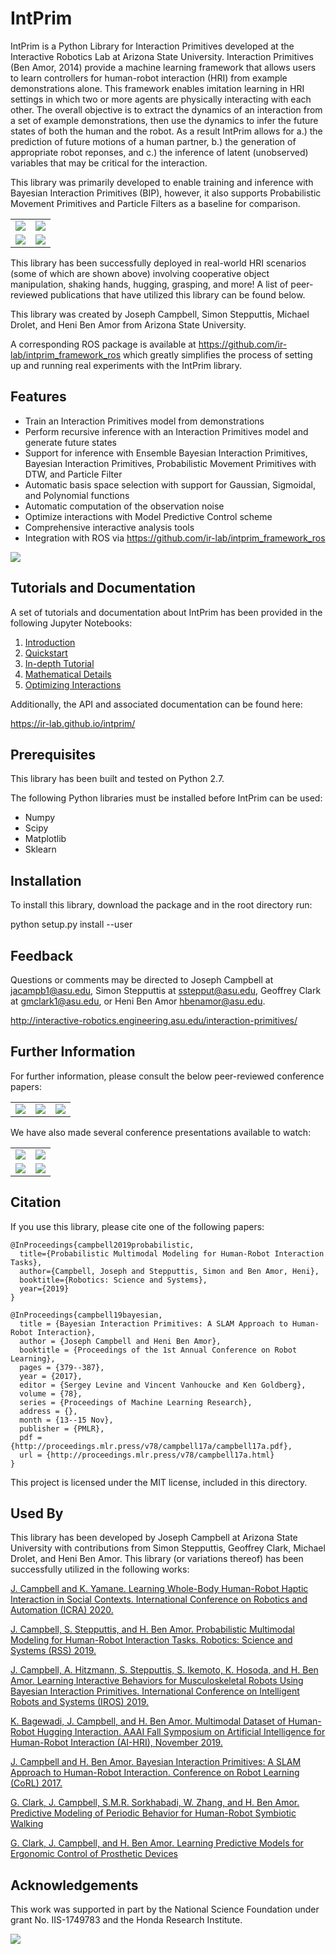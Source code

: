 # IntPrim
IntPrim is a Python Library for Interaction Primitives developed at the Interactive Robotics Lab at Arizona State University. Interaction Primitives (Ben Amor, 2014) provide a machine learning framework that allows users to learn controllers for human-robot interaction (HRI) from example demonstrations alone. This framework enables imitation learning in HRI settings in which two or more agents are physically interacting with each other. The overall objective is to extract the dynamics of an interaction from a set of example demonstrations, then use the dynamics to infer the future states of both the human and the robot. As a result IntPrim allows for a.) the prediction of future motions of a human partner, b.) the generation of appropriate robot reponses, and c.) the inference of latent (unobserved) variables that may be critical for the interaction. 

This library was primarily developed to enable training and inference with Bayesian Interaction Primitives (BIP), however, it also supports Probabilistic Movement Primitives and Particle Filters as a baseline for comparison.

| | |
|-|-|
| ![](docs/notebooks/media/catching_lq.gif?raw=true) | ![](docs/notebooks/media/hugging_lq.gif?raw=true) |
| ![](docs/notebooks/media/walking_lq.gif?raw=true) | ![](docs/notebooks/media/box_lq.gif?raw=true) |

This library has been successfully deployed in real-world HRI scenarios (some of which are shown above) involving cooperative object manipulation, shaking hands, hugging, grasping, and more!
A list of peer-reviewed publications that have utilized this library can be found below.

This library was created by Joseph Campbell, Simon Stepputtis, Michael Drolet, and Heni Ben Amor from Arizona State University.

A corresponding ROS package is available at https://github.com/ir-lab/intprim_framework_ros which greatly simplifies the process of setting up and running real experiments with the IntPrim library.

## Features

* Train an Interaction Primitives model from demonstrations
* Perform recursive inference with an Interaction Primitives model and generate future states
* Support for inference with Ensemble Bayesian Interaction Primitives, Bayesian Interaction Primitives, Probabilistic Movement Primitives with DTW, and Particle Filter
* Automatic basis space selection with support for Gaussian, Sigmoidal, and Polynomial functions
* Automatic computation of the observation noise
* Optimize interactions with Model Predictive Control scheme
* Comprehensive interactive analysis tools
* Integration with ROS via https://github.com/ir-lab/intprim_framework_ros

![](docs/notebooks/media/analysis_example.gif?raw=true)

## Tutorials and Documentation

A set of tutorials and documentation about IntPrim has been provided in the following Jupyter Notebooks:

1. [Introduction](docs/notebooks/1_introduction.ipynb)
2. [Quickstart](docs/notebooks/2_quickstart.ipynb)
3. [In-depth Tutorial](docs/notebooks/3_indepth_tutorial.ipynb)
4. [Mathematical Details](docs/notebooks/4_mathematical_details.ipynb)
5. [Optimizing Interactions](docs/notebooks/5_optimizing_interactions.ipynb)

Additionally, the API and associated documentation can be found here:

https://ir-lab.github.io/intprim/

## Prerequisites

This library has been built and tested on Python 2.7.

The following Python libraries must be installed before IntPrim can be used:

* Numpy
* Scipy
* Matplotlib
* Sklearn

## Installation
To install this library, download the package and in the root directory run:

python setup.py install --user

## Feedback
Questions or comments may be directed to Joseph Campbell at <jacampb1@asu.edu>, Simon Stepputtis at <sstepput@asu.edu>, Geoffrey Clark at <gmclark1@asu.edu>, or Heni Ben Amor <hbenamor@asu.edu>.

http://interactive-robotics.engineering.asu.edu/interaction-primitives/


## Further Information
For further information, please consult the below peer-reviewed conference papers:

| | | |
|-|-|-|
| <a href="https://arxiv.org/pdf/1908.04955.pdf">![](docs/notebooks/media/joe_rss19.png?raw=true)</a> | <a href="https://arxiv.org/pdf/1908.05552">![](docs/notebooks/media/joe_iros19.png?raw=true)</a> | <a href="http://proceedings.mlr.press/v78/campbell17a/campbell17a.pdf">![](docs/notebooks/media/joe_corl17.png?raw=true)</a> |

We have also made several conference presentations available to watch:

| | |
|-|-|
| <a href="https://youtu.be/vgkxR9TDqhY?t=9913">![](docs/notebooks/media/joe_rss19_play.png?raw=true)</a> | <a href="https://youtu.be/_9Ny2ghjwuY?t=26862">![](docs/notebooks/media/joe_corl17_play.png?raw=true)</a> |
| <a href="https://drive.google.com/open?id=1b6csa9OnmF7gL3DOy7d8WeMYh3YXA0hF">![](docs/notebooks/media/joe_icra20_play.png?raw=true)</a> | <a href="https://youtu.be/EjSVjueePyQ">![](docs/notebooks/media/geoff_icra20_play.png?raw=true)</a> |


## Citation
If you use this library, please cite one of the following papers:

```
@InProceedings{campbell2019probabilistic,
  title={Probabilistic Multimodal Modeling for Human-Robot Interaction Tasks},
  author={Campbell, Joseph and Stepputtis, Simon and Ben Amor, Heni},
  booktitle={Robotics: Science and Systems},
  year={2019}
}
```

```
@InProceedings{campbell19bayesian,
  title = {Bayesian Interaction Primitives: A SLAM Approach to Human-Robot Interaction},
  author = {Joseph Campbell and Heni Ben Amor},
  booktitle = {Proceedings of the 1st Annual Conference on Robot Learning},
  pages = {379--387},
  year = {2017},
  editor = {Sergey Levine and Vincent Vanhoucke and Ken Goldberg},
  volume = {78},
  series = {Proceedings of Machine Learning Research},
  address = {},
  month = {13--15 Nov},
  publisher = {PMLR},
  pdf = {http://proceedings.mlr.press/v78/campbell17a/campbell17a.pdf},
  url = {http://proceedings.mlr.press/v78/campbell17a.html}
}
```

This project is licensed under the MIT license, included in this directory.

## Used By

This library has been developed by Joseph Campbell at Arizona State University with contributions from Simon Stepputtis, Geoffrey Clark, Michael Drolet, and Heni Ben Amor.
This library (or variations thereof) has been successfully utilized in the following works:

[J. Campbell and K. Yamane. Learning Whole-Body Human-Robot Haptic Interaction in Social Contexts. International Conference on Robotics and Automation (ICRA) 2020.](https://arxiv.org/pdf/2005.12508.pdf)

[J. Campbell, S. Stepputtis, and H. Ben Amor. Probabilistic Multimodal Modeling for Human-Robot Interaction Tasks. Robotics: Science and Systems (RSS) 2019.](https://arxiv.org/pdf/1908.04955.pdf)

[J. Campbell, A. Hitzmann, S. Stepputtis, S. Ikemoto, K. Hosoda, and H. Ben Amor. Learning Interactive Behaviors for Musculoskeletal Robots Using Bayesian Interaction Primitives. International Conference on Intelligent Robots and Systems (IROS) 2019.](https://arxiv.org/pdf/1908.05552.pdf)

[K. Bagewadi, J. Campbell, and H. Ben Amor. Multimodal Dataset of Human-Robot Hugging Interaction. AAAI Fall Symposium on Artificial Intelligence for Human-Robot Interaction (AI-HRI), November 2019.](https://arxiv.org/pdf/1909.07471.pdf)

[J. Campbell and H. Ben Amor. Bayesian Interaction Primitives: A SLAM Approach to Human-Robot Interaction. Conference on Robot Learning (CoRL) 2017.](http://proceedings.mlr.press/v78/campbell17a/campbell17a.pdf)

[G. Clark, J. Campbell, S.M.R. Sorkhabadi, W. Zhang, and H. Ben Amor. Predictive Modeling of Periodic Behavior for Human-Robot Symbiotic Walking](https://arxiv.org/pdf/2005.13139.pdf)

[G. Clark, J. Campbell, and H. Ben Amor. Learning Predictive Models for Ergonomic Control of Prosthetic Devices](https://arxiv.org/pdf/2011.07005.pdf)

## Acknowledgements

This work was supported in part by the National Science Foundation under grant No. IIS-1749783 and the Honda Research Institute.

![](docs/notebooks/media/acknowledgement_logos.png?raw=true)
